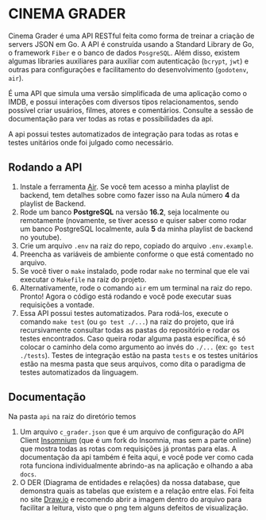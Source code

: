 # CINEMA GRADER

Cinema Grader é uma API RESTful feita como forma de treinar a criação de servers JSON em Go. 
A API é construída usando a Standard Library de Go, o framework `Fiber` e o banco de dados `PosgreSQL`. Além disso, existem algumas libraries auxiliares para auxiliar com autenticação (`bcrypt`, `jwt`) e outras para configurações e facilitamento do desenvolvimento
(`godotenv`, `air`).

É uma API que simula uma versão simplificada de uma aplicação como o IMDB, e possui interações com diversos tipos relacionamentos, sendo possível criar usuários, filmes, atores e comentários. Consulte a sessão de documentação para ver todas as rotas e possibilidades da api.

A api possui testes automatizados de integração para todas as rotas e testes unitários onde foi julgado como necessário.

## Rodando a API
1. Instale a ferramenta [Air](https://github.com/cosmtrek/air). Se você tem acesso a minha playlist de backend, tem detalhes sobre como fazer isso na Aula número **4** da playlist de Backend.
2. Rode um banco **PostgreSQL** na versão **16.2**, seja localmente ou remotamente (novamente, se tiver acesso e quiser saber como rodar um banco PostgreSQL localmente, aula **5** da minha playlist de backend no youtube).
3. Crie um arquivo `.env` na raiz do repo, copiado do arquivo `.env.example`.
4. Preencha as variáveis de ambiente conforme o que está comentado no arquivo.
5. Se você tiver o `make` instalado, pode rodar `make` no terminal que ele vai executar o `Makefile` na raiz do projeto.
6. Alternativamente, rode o comando `air` em um terminal na raiz do repo. Pronto! Agora o código está rodando e você pode executar suas requisições a vontade.
7. Essa API possui testes automatizados. Para rodá-los, execute o comando `make test` (ou `go test ./...`) na raiz do projeto, que irá recursivamente consultar todas as pastas do repositório e rodar os testes encontrados. Caso queira rodar alguma pasta específica, é só colocar o caminho dela como argumento ao invés do `./...` (ex: `go test ./tests`). Testes de integração estão na pasta `tests` e os testes unitários estão na mesma pasta que seus arquivos, como dita o paradigma de testes automatizados da linguagem.

## Documentação
Na pasta `api` na raiz do diretório temos
1. Um arquivo `c_grader.json` que é um arquivo de configuração do API Client [Insomnium](https://github.com/ArchGPT/insomnium) (que é um fork do Insomnia, mas sem a parte online) que mostra todas as rotas com requisições já prontas para elas. A documentação da api também é feita aqui, e você pode ver como cada rota funciona individualmente abrindo-as na aplicação e olhando a aba `docs`.
2. O DER (Diagrama de entidades e relações) da nossa database, que demonstra quais as tabelas que existem e a relação entre elas. Foi feita no site [Draw.io](https://app.diagrams.net/) e recomendo abrir a imagem dentro do arquivo para facilitar a leitura, visto que o png tem alguns defeitos de visualização.
